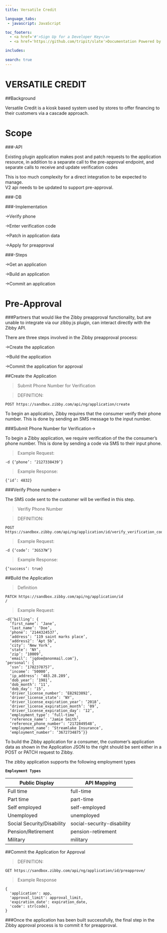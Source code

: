 ```yaml
---
title: Versatile Credit

language_tabs:
 - javascript: JavaScript

toc_footers:
  - <a href='#'>Sign Up for a Developer Key</a>
  - <a href='https://github.com/tripit/slate'>Documentation Powered by Slate</a>

includes:
  
search: true
---
```


# VERSATILE CREDIT
 
##Background

Versatile Credit is a kiosk based system used by stores to offer financing to their customers via a cascade approach.

# Scope

###-API

Existing plugin application makes post and patch requests to the application resource, in addition to a separate call to the pre-approval endpoint, and separate calls to receive and update verification codes


<aside class="warning">
This is too much complexity for a direct integration to be expected to manage.
</aside>

<aside class="notice">
V2 api needs to be updated to support pre-approval.
</aside>

###-DB

###-Implementation

->Verify phone

->Enter verification code

->Patch in application data

->Apply for preapproval

###-Steps

->Get an application

->Build an application

->Commit an application



# Pre-Approval

###Partners that would like the Zibby preapproval functionality, but are unable to integrate via our zibby.js plugin, can interact directly with the Zibby API. 

There are three steps involved in the Zibby preapproval process:


->Create the application

->Build the application

->Commit the application for approval

##Create the Application

>Submit Phone Number for Verification

>DEFINITION:

```script
POST https://sandbox.zibby.com/api/ng/application/create
```


To begin an application, Zibby requires that the consumer verify their phone number. This is done by sending an SMS message to the input number.

###Submit Phone Number for Verification->

To begin a Zibby application, we require verification of the the consumer’s phone number. This is done by sending a code via SMS to their input phone. 

>Example Request:

```script
-d {‘phone’: ‘2127338439’}
```

>Example Response:

```script
{‘id’: 4832}
```

###Verify Phone number->

<aside class="notice">
The SMS code sent to the customer will be verified in this step.
</aside>

>Verifiy Phone Number

>DEFINITION:

```script
POST https://sandbox.zibby.com/api/ng/application/id/verify_verification_code
```
>Example Request:

```script
-d {‘code’: ‘3GS37W’}
```

>Example Response:

```script
{‘success’: true}
```

##Build the Application

>Definition

```script
PATCH https://sandbox.zibby.com/api/ng/application/id
/
```

>Example Request:

```script
-d{‘billing’: {
  ‘first_name’: ‘Jane’,
  ‘last_name’: ‘Doe’,
  ‘phone’: ‘2144324537’,
  ‘address’: ‘119 saint marks place’,
  ‘address2’: ‘Apt 5b’,
  ‘city’: ‘New York’,
  ‘state’: ‘NY’,
  ‘zip’: ‘10009’,
  ‘email’: ‘jqdoe@anonmail.com’},
‘personal’: {
  ‘ssn’: ‘1782378757’,
  ‘income’: ‘50000’,
  ‘ip_address’: ‘483.28.289’,
  ‘dob_year’: ‘1981’,
  ‘dob_month’: ‘11’,
  ‘dob_day’: ‘15’,
  ‘driver_license_number’: ‘E82923892’,
  ‘driver_license_state’: ‘NY’,
  ‘driver_license_expiration_year’: ‘2018’,
  ‘driver_license_expiration_month’: ‘09’,
  ‘driver_license_expiration_day’: ‘12’,
  ‘employment_type’: ‘full-time’,
  ‘reference_name’: ‘Jamie Smith’,
  ‘reference_phone_number’: ‘2172849548’,
  ‘employment_name’: ‘Streamlake Insurance’,
  ‘employment_number’: ‘3672734875’}}
```

To build the Zibby application for a consumer, the customer’s application data as shown in the Application JSON to the right should be sent either in a POST or PATCH request to Zibby. 

<aside class="notice">
The zibby application supports the following employment types
</aside>

<b>`Employment Types`</b>

Public Display | API Mapping
-------------- | --------------
Full time | full-time
Part time | part-time
Self employed | self-employed
Unemployed | unemployed
Social Security/Disability | social-security-disability
Pension/Retirement | pension-retirement
Military | military


##Commit the Application for Approval


>DEFINITION:

```script
GET https://sandbox.zibby.com/api/ng/application/id/preapprove/
```
>Example Response

```script
{
  'application': app,
  'approval_limit': approval_limit,
  'expiration_date': expiration_date,
  'code': str(code),
}
```

###Once the application has been built successfully, the final step in the Zibby approval process is to commit it for preapproval.







